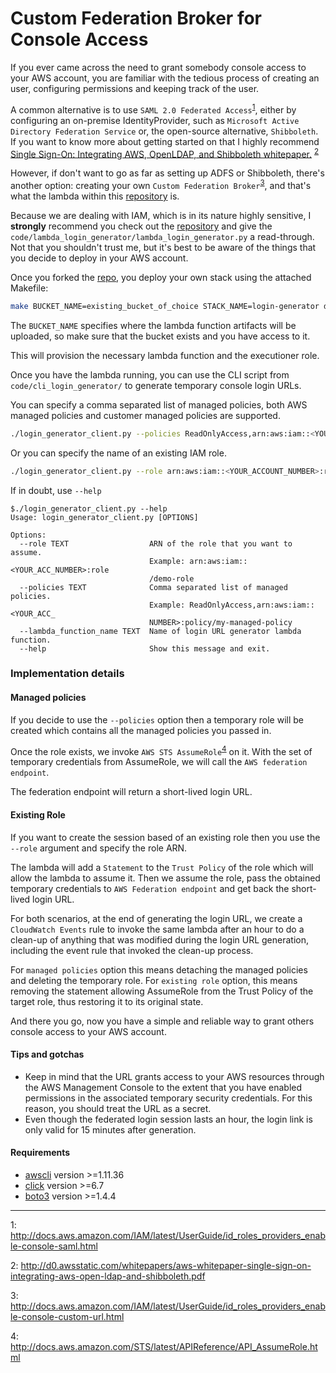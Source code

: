 # Custom Federation Broker for Console Access

If you ever came across the need to grant somebody console access to your AWS account, you are familiar with the tedious process of creating an user, configuring permissions and keeping track of the user.

A common alternative is to use `SAML 2.0 Federated Access`<sup>[1](#myfootnote1)</sup>, either by configuring an on-premise IdentityProvider, such as `Microsoft Active Directory Federation Service` or, the open-source alternative, `Shibboleth`. If you want to know more about getting started on that I highly recommend [Single Sign-On: Integrating AWS, OpenLDAP, and Shibboleth whitepaper.](http://d0.awsstatic.com/whitepapers/aws-whitepaper-single-sign-on-integrating-aws-open-ldap-and-shibboleth.pdf) <sup>[2](#myfootnote2)</sup>

However, if don't want to go as far as setting up ADFS or Shibboleth, there's another option: creating your own `Custom Federation Broker`<sup>[3](#myfootnote3)</sup>, and that's what the lambda within this [repository](https://github.com/gergo-dryrun/custom-federation-broker) is.

Because we are dealing with IAM, which is in its nature highly sensitive, I **strongly** recommend you check out the [repository](https://github.com/gergo-dryrun/custom-federation-broker) and give the `code/lambda_login_generator/lambda_login_generator.py` a read-through.
Not that you shouldn't trust me, but it's best to be aware of the things that you decide to deploy in your AWS account.

Once you forked the [repo](https://github.com/gergo-dryrun/custom-federation-broker), you deploy your own stack using the attached Makefile:

```bash
make BUCKET_NAME=existing_bucket_of_choice STACK_NAME=login-generator deploy
```

The `BUCKET_NAME` specifies where the lambda function artifacts will be uploaded, so make sure that the bucket exists and you have access to it.

This will provision the necessary lambda function and the executioner role.

Once you have the lambda running, you can use the CLI script from `code/cli_login_generator/` to generate temporary console login URLs.

You can specify a comma separated list of managed policies, both AWS managed policies and customer managed policies are supported.

```bash
./login_generator_client.py --policies ReadOnlyAccess,arn:aws:iam::<YOUR_ACCOUNT_NUMBER>:policy/your-customer-managed-policy
```

Or you can specify the name of an existing IAM role.

```bash
./login_generator_client.py --role arn:aws:iam::<YOUR_ACCOUNT_NUMBER>:role/custom-role
```

If in doubt, use `--help`

```
$./login_generator_client.py --help
Usage: login_generator_client.py [OPTIONS]

Options:
  --role TEXT                  ARN of the role that you want to assume.
                               Example: arn:aws:iam::<YOUR_ACC_NUMBER>:role
                               /demo-role
  --policies TEXT              Comma separated list of managed policies.
                               Example: ReadOnlyAccess,arn:aws:iam::<YOUR_ACC_
                               NUMBER>:policy/my-managed-policy
  --lambda_function_name TEXT  Name of login URL generator lambda function.
  --help                       Show this message and exit.

```

### Implementation details

#### Managed policies

If you decide to use the `--policies` option then a temporary role will be created which contains all the managed policies you passed in.

Once the role exists, we invoke `AWS STS AssumeRole`<sup>[4](#myfootnote4)</sup> on it. With the set of temporary credentials from AssumeRole, we will call the `AWS federation endpoint`.

The federation endpoint will return a short-lived login URL.

#### Existing Role

If you want to create the session based of an existing role then you use the `--role` argument and specify the role ARN.

The lambda will add a `Statement` to the `Trust Policy` of the role which will allow the lambda to assume it. Then we assume the role, pass the obtained temporary credentials to `AWS Federation endpoint` and get back the short-lived login URL.

For both scenarios, at the end of generating the login URL, we create a `CloudWatch Events` rule to invoke the same lambda after an hour to do a clean-up of anything that was modified during the login URL generation, including the event rule that invoked the clean-up process.

For `managed policies` option this means detaching the managed policies and deleting the temporary role. For `existing role` option, this means removing the statement allowing AssumeRole from the Trust Policy of the target role, thus restoring it to its original state.


And there you go, now you have a simple and reliable way to grant others console access to your AWS account.

#### Tips and gotchas
 * Keep in mind that the URL grants access to your AWS resources through the AWS Management Console to the extent that you have enabled permissions in the associated temporary security credentials. For this reason, you should treat the URL as a secret.
 * Even though the federated login session lasts an hour, the login link is only valid for 15 minutes after generation.

#### Requirements

* [awscli](http://docs.aws.amazon.com/cli/latest/userguide/installing.html) version >=1.11.36
* [click](http://click.pocoo.org/5/) version >=6.7
* [boto3](http://boto3.readthedocs.io/en/latest/) version >=1.4.4

***

<a name="myfootnote1">1</a>: <http://docs.aws.amazon.com/IAM/latest/UserGuide/id_roles_providers_enable-console-saml.html>

<a name="myfootnote2">2</a>: <http://d0.awsstatic.com/whitepapers/aws-whitepaper-single-sign-on-integrating-aws-open-ldap-and-shibboleth.pdf>

<a name="myfootnote3">3</a>: <http://docs.aws.amazon.com/IAM/latest/UserGuide/id_roles_providers_enable-console-custom-url.html>

<a name="myfootnote4">4</a>: <http://docs.aws.amazon.com/STS/latest/APIReference/API_AssumeRole.html>
